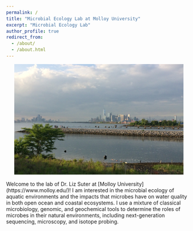 ```yaml
---
permalink: /
title: "Microbial Ecology Lab at Molloy University"
excerpt: "Microbial Ecology Lab"
author_profile: true
redirect_from: 
  - /about/
  - /about.html
---
```

<p align="center">
  <img width="460" height="300" src="/images/BushTerminal.jpeg">
</p>
Welcome to the lab of Dr. Liz Suter at [Molloy University](https://www.molloy.edu/)! I am interested in the microbial ecology of aquatic environments and the impacts that microbes have on water quality in both open ocean and coastal ecosystems. I use a mixture of classical microbiology, genomic, and geochemical tools to determine the roles of microbes in their natural environments, including next-generation sequencing, microscopy, and isotope probing.
